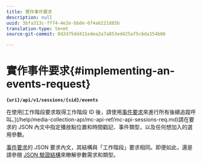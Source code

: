 ```yaml
---
title: 實作事件要求
description: null
uuid: 3bfa313c-ff74-4e2e-bbde-6f4a6221d85b
translation-type: tm+mt
source-git-commit: 0d2d75dd411edea2a7a853ed425af5c6da154b06

---
```



# 實作事件要求{#implementing-an-events-request}

**`{uri}/api/v1/sessions/{sid}/events`**

在使用[工作階段要求取得工作階段 ID 後，請使用[事件要求](/help/media-collection-api/mc-api-ref/mc-api-events-req.md)來進行所有後續追蹤呼叫。](/help/media-collection-api/mc-api-ref/mc-api-sessions-req.md)請在要求的 JSON 內文中指定播放點位置和時間戳記、事件類型，以及任何想加入的選用參數。

[事件要求](/help/media-collection-api/mc-api-ref/mc-api-events-req.md)的 JSON 要求內文，其結構與「工作階段」要求相同。即便如此，還是請參閱 [JSON 驗證結構](/help/media-collection-api/mc-api-ref/mc-api-json-validation.md)來瞭解參數需求和類型。

